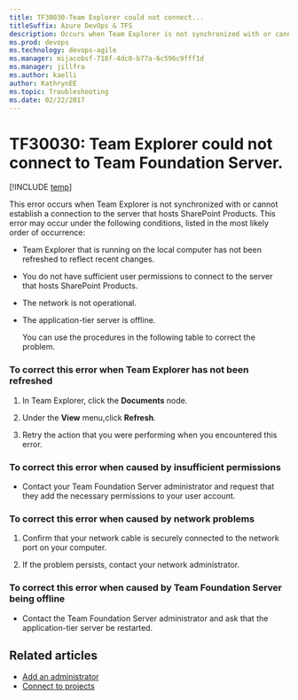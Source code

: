 ```yaml
---
title: TF30030-Team Explorer could not connect... 
titleSuffix: Azure DevOps & TFS
description: Occurs when Team Explorer is not synchronized with or cannot establish a connection to the server that hosts SharePoint Products.
ms.prod: devops
ms.technology: devops-agile
ms.manager: mijacobsf-718f-4dc0-b77a-6c596c9fff1d
ms.manager: jillfra
ms.author: kaelli
author: KathrynEE
ms.topic: Troubleshooting
ms.date: 02/22/2017
---
```


# TF30030: Team Explorer could not connect to Team Foundation Server.

[!INCLUDE [temp](../../_shared/version-vsts-tfs-all-versions.md)]

This error occurs when Team Explorer is not synchronized with or cannot establish a connection to the server that hosts SharePoint Products. This error may occur under the following conditions, listed in the most likely order of occurrence:  
  
- Team Explorer that is running on the local computer has not been refreshed to reflect recent changes.  
  
- You do not have sufficient user permissions to connect to the server that hosts SharePoint Products.  
  
- The network is not operational.  
  
- The application-tier server is offline.  
  
  You can use the procedures in the following table to correct the problem.  
  
### To correct this error when Team Explorer has not been refreshed  
  
1.  In Team Explorer, click the **Documents** node.  
  
2.  Under the **View** menu,click **Refresh**.  
  
3.  Retry the action that you were performing when you encountered this error.  
  
### To correct this error when caused by insufficient permissions  
  
-   Contact your Team Foundation Server administrator and request that they add the necessary permissions to your user account.  
  
### To correct this error when caused by network problems  
  
1.  Confirm that your network cable is securely connected to the network port on your computer.  
  
2.  If the problem persists, contact your network administrator.  
  
### To correct this error when caused by Team Foundation Server being offline  
  
-   Contact the Team Foundation Server administrator and ask that the application-tier server be restarted.  
  
## Related articles
-  [Add an administrator](../../organizations/security/set-project-collection-level-permissions.md)   
-  [Connect to projects](../../organizations/projects/connect-to-projects.md)